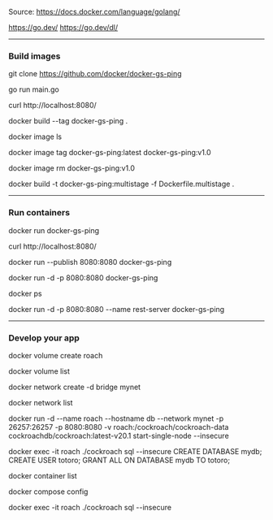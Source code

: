 Source:
https://docs.docker.com/language/golang/

https://go.dev/
https://go.dev/dl/

---

### Build images

git clone https://github.com/docker/docker-gs-ping

go run main.go

curl http://localhost:8080/

docker build --tag docker-gs-ping .

docker image ls

docker image tag docker-gs-ping:latest docker-gs-ping:v1.0

docker image rm docker-gs-ping:v1.0

docker build -t docker-gs-ping:multistage -f Dockerfile.multistage .

---

### Run containers

docker run docker-gs-ping

curl http://localhost:8080/

docker run --publish 8080:8080 docker-gs-ping

docker run -d -p 8080:8080 docker-gs-ping

docker ps

docker run -d -p 8080:8080 --name rest-server docker-gs-ping

---

### Develop your app

docker volume create roach

docker volume list

docker network create -d bridge mynet

docker network list

docker run -d --name roach --hostname db --network mynet -p 26257:26257 -p 8080:8080 -v roach:/cockroach/cockroach-data cockroachdb/cockroach:latest-v20.1 start-single-node --insecure

docker exec -it roach ./cockroach sql --insecure
    CREATE DATABASE mydb;
    CREATE USER totoro;
    GRANT ALL ON DATABASE mydb TO totoro;



docker container list

docker compose config

docker exec -it roach ./cockroach sql --insecure